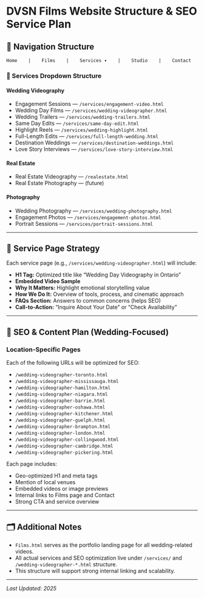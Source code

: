 # DVSN Films Website Structure & SEO Service Plan

## 🧭 Navigation Structure

```
Home    |    Films    |    Services ▾    |    Studio    |    Contact
```

### 🔽 Services Dropdown Structure

#### **Wedding Videography**
- Engagement Sessions — `/services/engagement-video.html`
- Wedding Day Films — `/services/wedding-videographer.html`
- Wedding Trailers — `/services/wedding-trailers.html`
- Same Day Edits — `/services/same-day-edit.html`
- Highlight Reels — `/services/wedding-highlight.html`
- Full-Length Edits — `/services/full-length-wedding.html`
- Destination Weddings — `/services/destination-weddings.html`
- Love Story Interviews — `/services/love-story-interview.html`

#### **Real Estate**
- Real Estate Videography — `/realestate.html`
- Real Estate Photography — (future)

#### **Photography**
- Wedding Photography — `/services/wedding-photography.html`
- Engagement Photos — `/services/engagement-photos.html`
- Portrait Sessions — `/services/portrait-sessions.html`

---

## 📄 Service Page Strategy

Each service page (e.g., `/services/wedding-videographer.html`) will include:

- **H1 Tag:** Optimized title like “Wedding Day Videography in Ontario”
- **Embedded Video Sample**
- **Why It Matters:** Highlight emotional storytelling value
- **How We Do It:** Overview of tools, process, and cinematic approach
- **FAQs Section:** Answers to common concerns (helps SEO)
- **Call-to-Action:** “Inquire About Your Date” or “Check Availability”

---

## 🎯 SEO & Content Plan (Wedding-Focused)

### Location-Specific Pages
Each of the following URLs will be optimized for SEO:
- `/wedding-videographer-toronto.html`
- `/wedding-videographer-mississauga.html`
- `/wedding-videographer-hamilton.html`
- `/wedding-videographer-niagara.html`
- `/wedding-videographer-barrie.html`
- `/wedding-videographer-oshawa.html`
- `/wedding-videographer-kitchener.html`
- `/wedding-videographer-guelph.html`
- `/wedding-videographer-brampton.html`
- `/wedding-videographer-london.html`
- `/wedding-videographer-collingwood.html`
- `/wedding-videographer-cambridge.html`
- `/wedding-videographer-pickering.html`

Each page includes:
- Geo-optimized H1 and meta tags
- Mention of local venues
- Embedded videos or image previews
- Internal links to Films page and Contact
- Strong CTA and service overview

---

## 🗂️ Additional Notes

- `Films.html` serves as the portfolio landing page for all wedding-related videos.
- All actual services and SEO optimization live under `/services/` and `/wedding-videographer-*.html` structure.
- This structure will support strong internal linking and scalability.

---

_Last Updated: 2025_

